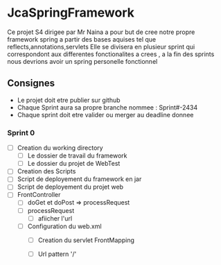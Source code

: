 # JcaSpringFramework

Ce projet S4 dirigee par Mr Naina a pour but de cree notre propre framework spring a partir des bases aquises tel que reflects,annotations,servlets
Elle se divisera en plusieur sprint qui correspondont aux differentes fonctionalites a crees , a la fin des sprints nous devrions avoir un spring personelle fonctionnel

## Consignes

- Le projet doit etre publier sur github
- Chaque Sprint aura sa propre branche nommee : Sprint#-2434
- Chaque sprint doit etre valider ou merger au deadline donnee

### Sprint 0

- [ ] Creation du working directory
  - [ ] Le dossier de travail du framework
  - [ ] Le dossier du projet de WebTest  
- [ ]  Creation des Scripts
  - [ ] Script de deployement du framework en jar
  - [ ] Script de deployement du projet web
- [ ] FrontController
  - [ ] doGet et doPost => processRequest
  - [ ] processRequest
    - [ ] afiicher l'url
  - [ ] Configuration du web.xml
    - [ ] Creation du servlet FrontMapping
    - [ ] Url pattern '/'


